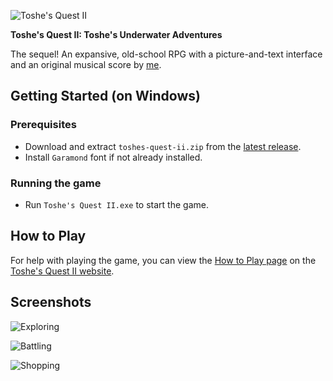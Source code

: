 ![Toshe's Quest II](https://user-images.githubusercontent.com/6226898/77361171-334b1e80-6d25-11ea-86b8-6c5e56ad271a.png)

**Toshe's Quest II: Toshe's Underwater Adventures**

The sequel! An expansive, old-school RPG with a picture-and-text interface and an original musical score by [me](https://github.com/1bengardner).

## Getting Started (on Windows)

### Prerequisites

- Download and extract `toshes-quest-ii.zip` from the [latest release](https://github.com/1bengardner/toshes-quest-ii/releases/latest).
- Install ``Garamond`` font if not already installed.

### Running the game

- Run ``Toshe's Quest II.exe`` to start the game.

## How to Play

For help with playing the game, you can view the [How to Play page](https://toshesquest.com/how-to-play) on the [Toshe's Quest II website](https://toshesquest.com/).

## Screenshots

![Exploring](https://github.com/1bengardner/toshes-quest-ii/assets/6226898/e8e378a5-4f52-42d3-acd0-24585ab72d28)

![Battling](https://github.com/1bengardner/toshes-quest-ii/assets/6226898/70990a34-5f11-4d53-abf8-4d5eaf0ead63)

![Shopping](https://github.com/1bengardner/toshes-quest-ii/assets/6226898/568fe2c4-f40d-4f8f-be7e-f5c54bb1095b)
